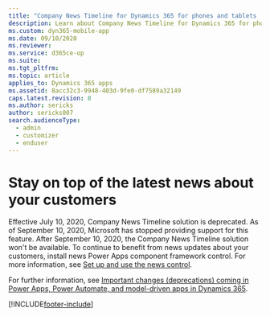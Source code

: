 ```yaml
---
title: "Company News Timeline for Dynamics 365 for phones and tablets | MicrosoftDocs"
description: Learn about Company News Timeline for Dynamics 365 for phones and tablets
ms.custom: dyn365-mobile-app
ms.date: 09/10/2020
ms.reviewer: 
ms.service: d365ce-op
ms.suite: 
ms.tgt_pltfrm: 
ms.topic: article
applies_to: Dynamics 365 apps
ms.assetid: 8acc32c3-9948-403d-9fe0-df7589a32149
caps.latest.revision: 8
ms.author: sericks
author: sericks007
search.audienceType: 
  - admin
  - customizer
  - enduser
---
```

# Stay on top of the latest news about your customers

Effective July 10, 2020, Company News Timeline solution is deprecated. As of September 10, 2020, Microsoft has stopped providing support for this feature. After September 10, 2020, the Company News Timeline solution won't be available. To continue to benefit from news updates about your customers, install news Power Apps component framework control. For more information, see [Set up and use the news control](/powerapps/maker/model-driven-apps/stay-current-with-news-control).

For further information, see [Important changes (deprecations) coming in Power Apps, Power Automate, and model-driven apps in Dynamics 365](/power-platform/important-changes-coming#company-news-timeline-solution-is-deprecated).



[!INCLUDE[footer-include](../includes/footer-banner.md)]
